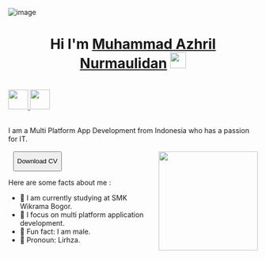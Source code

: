 ![image](https://github.com/lirhzaaa/lirhzaaa/assets/115600523/379f7487-94db-416f-95d9-b346e4e5723c)<h1 align="center">Hi I'm <a href="https://www.blackcater.win/" target="_blank">Muhammad Azhril Nurmaulidan</a> <img src="https://github.com/blackcater/blackcater/raw/main/images/Hi.gif" height="32" /></h1>

<br />

<a href="https://www.linkedin.com/in/azhril-nurmaulidan" alt="LinkedIn" target="_blank">
  <img src="https://cdn-icons-png.flaticon.com/512/174/174857.png" height="40" />
</a>
<a href="https://www.instagram.com/devciell/" alt="Instagram" target="_blank">
  <img src="https://cdn-icons-png.flaticon.com/512/2111/2111463.png" height="40" />
</a>

<br />
<br />

I am a Multi Platform App Development from Indonesia who has a passion for IT.
<br><br>
<a href="link-to-your-cv" download>
  <button style="height: 40px; margin-left: 10px;">Download CV</button>
</a>
<a href="#"><img align="right" src="[https://i.pinimg.com/originals/a3/95/db/a395db5658cf2b8b6794e17c3f573fb1.gif](https://i.pinimg.com/originals/70/37/d4/7037d478852af21357f038fac2d2e9f6.gif)" width="200" height="200" /></a>

Here are some facts about me :

- 🏫 I am currently studying at SMK Wikrama Bogor.
- 🧐 I focus on multi platform application development.
- 🦾 Fun fact: I am male.
- 🥷 Pronoun: Lirhza.
